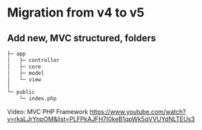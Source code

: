 # Migration from v4 to v5

## Add new, MVC structured, folders

```bash
├─ app
│   ├─ controller
│   ├─ core
│   ├─ model
│   └─ view
│
└─ public
    └─ index.php
```

Video: MVC PHP Framework
<https://www.youtube.com/watch?v=rkaLJrYnpOM&list=PLFPkAJFH7I0keB1qpWk5qVVUYdNLTEUs3>
